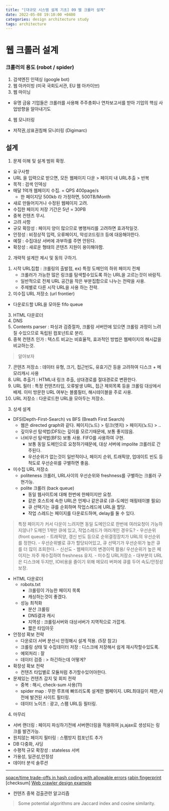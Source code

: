 ```yaml
---
title: "[대규모 시스템 설계 기초] 09 웹 크롤러 설계"
date: 2022-05-08 19:10:00 +0400
categories: design architecture study
tags: architecture
---
```

# 웹 크롤러 설계
### 크롤러의 용도 (robot / spider)
1. 검색엔진 인덱싱 (google bot)
2. 웹 아카이빙 (미국 국회도서관, EU 웹 아카이브)
3. 웹 마이닝
  - 유명 금융 기업들은 크롤러를 사용해 주주총회나 연차보고서를 받아 기업의 핵심 사업방향을 알아내기도
4. 웹 모니터링
  - 저작권,상표권침해 모니터링 (Digimarc)
## 설계
1. 문제 이해 및 설계 범위 확정.
 - 요구사항
  - URL 을 입력으로 받으면, 모든 웹페이지 다운 > 페이지 내 URL추출 > 반복
  - 목적 : 검색 인덱싱
  - 매달 1억개 웹페이지 수집. = QPS 400page/s
    - 한 페이지당 500kb 라 가정하면, 500TB/Month
  - 새로 만들어지거나 수정된 웹페이지 고려.
  - 수집한 페이지 저장 기간은 5년 = 30PB
  - 중복 컨텐츠 무시.
 - 고려 사항 
  - 규모 확장성 : 페이지 양이 많으므로 병행처리를 고려하면 효과적일것.
  - 안정성 : 비정상적 입력, 오류페이지, 악성코드링크 등에 대응해야한다.
  - 예절 : 수집대상 서버에 과부하를 주면 안된다.
  - 확장성 : 새로운 형태의 콘텐츠 지원이 용이해야함.
2. 개략적 설계안 제시 및 동의 구하기.
 1) 시작 URL집합
    : 크롤링의 출발점, ex) 특정 도메인의 하위 페이지 전체
    - 크롤러가 가능한 많은 링크를 탐색할수있도록 하는 URL을 고르는것이 바람직.
    - 일반적으로 전체 URL 공간을 작은 부분집합으로 나누는 전략을 사용.
    - 주제별로 다른 시작 URL을 사용 하는 전략.
 2) 미수집 URL 저장소 (url frontier)
   - 다운로드할 URL을 모아둔 fifo queue
 3) HTML 다운로더
 4) DNS
 5) Contents parser
   : 파싱과 검증절차, 크롤링 서버안에 있으면 크롤링 과정이 느려질 수있으므로 독립된 컴포넌트로 분리.
 6) 중복 컨텐츠 인가
   : 텍스트 비교는 비효율적, 효과적인 방법은 웹페이지의 해시값을 비교하는것. 
   > 알아보자
 7) 콘텐츠 저장소
   : 데이터 유형, 크기, 접근빈도, 유효기간 등을 고려하여 디스크 + 메모리캐시 사용
 8) URL 추출기
  : HTML내 링크 추출, 상대경로를 절대경로로 변환한다.
 9) URL 필터
  : 특정 컨텐츠타입, 오류발생 URL, 접근 제외목록 등을 크롤링 대상에서 배제.
  이미 방문한 URL 여부는 블룸필터, 해시테이블을 주로 사용.
 10) URL 저장소
   : 다운로드한 URL을 모아두는 저장소.
   
     
3. 상세 설계
  - DFS(Depth-First-Search) vs BFS (Breath First Search)
    - 웹은 directed graph와 같다. 페이지(노드) > 링크(엣지) > 페이지(노드) > ..
    - 깊이우선 탐색법(DFS)는 깊이를 모르기때문에, 보통 좋지않음.
    - 너비우선 탐색법(BFS) 보통 사용. FIFO를 사용하여 구현.
      - 보통 동일 도메인으로 요청하기때문에, 대상 서버에 impolite 크롤러로 간주된다. 
      - 우선순위가 없는것이 일반적이나, 페이지 순위, 트래픽양, 업데이트 빈도 등 척도로 우선순위를 구별하면 좋음.
  - 미수집 URL 저장소
    - politeness 크롤러, URL사이의 우선순위와 freshness를 구별하는 크롤러 구현가능.
    - polite 크롤러 (back queue)
      - 동일 웹사이트에 대해 한번에 한페이지만 요청.
      - 같은 호스트에 속한 URL은 언제나 같은큐로 (큐-도메인 매핑테이블 필요)
      - 큐 선택기는 큐를 순회하며 작업스레드에 URL을 할당.
      - 작업 스레드는 페이지를 다운로드하며, delay를 둘 수 있다.
  > 특정 페이지가 커서 다운이 느려지면 동일 도메인으로 한번에 여러요청이 가능하지않나? 도메인 1개만 큐에 있고, 작업스레드가 여러개인 경우도?
    - 우선순위 (front queue)
      - 트래픽양, 갱신 빈도 등으로 순위결정장치가 URL의 우선순위를 정한다.
      - 우선순위별로 큐가 할당되어있고, 큐 선택기가 우선순위가 높은 큐를 더 많이 조회한다.
    - 신선도
      - 웹페이지의 변경이력 활용/ 우선순위가 높은 페이지는 자주 재수집하여 freshness 유지.
    - 미수집 URL저장소
      - 대부분의 URL은 디스크에 두지만, IO비용을 줄이기 위해 메모리 버퍼에 큐를 두어 속도/안정성 보장.
  - HTML 다운로더
    - robots.txt
      - 크롤링이 가능한 페이지 목록
      - 캐싱하는것이 좋겠다.
    - 성능 최적화
      - 분산 크롤링
      - DNS결과 캐시
      - 지역성 : 크롤링서버와 대상서버가 지역적으로 가깝게.
      - 짧은 타임아웃
  - 안정성 확보 전략
    - 다운로더 서버 분산시 안정해시 설계 적용. (5장 참고)
    - 크롤링 상태 및 수집데이터 저장 : 디스크에 저장해서 쉽게 재시작할수있도록.
    - 예외처리 : 잘
    - 데이터 검증 : > 하긴하는데 어떻게?
  - 확장성 확보 전략
    - 컨텐츠 타입별로 모듈처럼 추가할수있어야한다.
  - 문제있는 컨텐츠 감지 및 회피 전략
    - 중복 : 해시, check-sum 사용(11)
    - spider map : 무한 루프에 빠뜨리도록 설계한 웹페이지. URL최대길이 제한,사전에 발견된 사이트 필터링.
    - 데이터 노이즈 : 광고, 스팸 URL등 필터링.
4. 마무리 
  - 서버 랜더링 : 페이지 파싱하기전에 서버랜더링을 적용하여 js,ajax로 생성되는 링크를 발견가능.
  - 원치않는 페이지 필터링 : 스팸방지 컴포넌트 추가
  - DB 다중화, 샤딩
  - 수평적 규모 확장성 : stateless 서버
  - 가용성, 일관성,안정성
  - 데이터 분석 솔루션

----
[space/time trade-offs in hash coding with allowable errors](https://dl.acm.org/doi/10.1145/362686.362692)
[rabin fingerprint](https://en.wikipedia.org/wiki/Rabin_fingerprint)
[checksum]
[Web crawler design example](https://github.com/donnemartin/system-design-primer/blob/master/solutions/system_design/web_crawler/README.md)
  - 컨텐츠 중복 검출관련 알고리즘 
  > Some potential algorithms are Jaccard index and cosine similarity.
